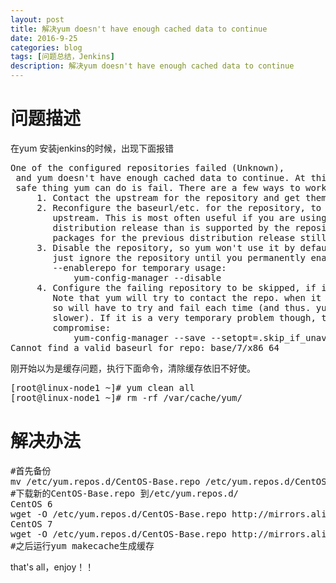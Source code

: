 ```yaml
---
layout: post
title: 解决yum doesn't have enough cached data to continue
date: 2016-9-25
categories: blog
tags: [问题总结，Jenkins]
description: 解决yum doesn't have enough cached data to continue
---
```


# 问题描述

在yum 安装jenkins的时候，出现下面报错
<pre>
One of the configured repositories failed (Unknown),
 and yum doesn't have enough cached data to continue. At this point the only
 safe thing yum can do is fail. There are a few ways to work "fix" this:
     1. Contact the upstream for the repository and get them to fix the problem.
     2. Reconfigure the baseurl/etc. for the repository, to point to a working
        upstream. This is most often useful if you are using a newer
        distribution release than is supported by the repository (and the
        packages for the previous distribution release still work).
     3. Disable the repository, so yum won't use it by default. Yum will then
        just ignore the repository until you permanently enable it again or use
        --enablerepo for temporary usage:
            yum-config-manager --disable <repoid>
     4. Configure the failing repository to be skipped, if it is unavailable.
        Note that yum will try to contact the repo. when it runs most commands,
        so will have to try and fail each time (and thus. yum will be be much
        slower). If it is a very temporary problem though, this is often a nice
        compromise:
            yum-config-manager --save --setopt=<repoid>.skip_if_unavailable=true
Cannot find a valid baseurl for repo: base/7/x86_64
</pre>

刚开始以为是缓存问题，执行下面命令，清除缓存依旧不好使。
<pre>
[root@linux-node1 ~]# yum clean all
[root@linux-node1 ~]# rm -rf /var/cache/yum/
</pre>


# 解决办法

<pre>
#首先备份
mv /etc/yum.repos.d/CentOS-Base.repo /etc/yum.repos.d/CentOS-Base.repo.backup
#下载新的CentOS-Base.repo 到/etc/yum.repos.d/
CentOS 6
wget -O /etc/yum.repos.d/CentOS-Base.repo http://mirrors.aliyun.com/repo/Centos-6.repo
CentOS 7
wget -O /etc/yum.repos.d/CentOS-Base.repo http://mirrors.aliyun.com/repo/Centos-7.repo
#之后运行yum makecache生成缓存
</pre>

that's all，enjoy！！
